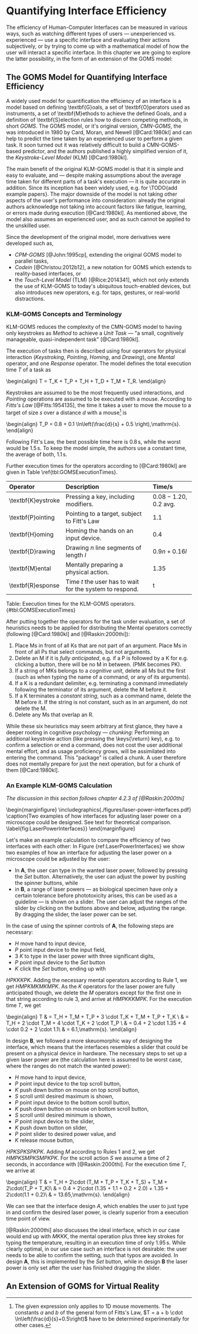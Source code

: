 # Quantifying Interface Efficiency

The efficiency of Human-Computer Interfaces can be measured in various ways, such as watching different types of users — unexperienced vs. experienced — use a specific interface and evaluating their actions subjectively, or by trying to come up with a mathematical model of how the user will interact a specific interface. In this chapter we are going to explore the latter possibility, in the form of an extension of the GOMS model:

## The GOMS Model for Quantifying Interface Efficiency

A widely used model for quantification the efficiency of an interface is a model based on defining \textbf{G}oals, a set of \textbf{O}perators used as instruments, a set of \textbf{M}ethods to achieve the defined Goals, and a definition of \textbf{S}election rules how to discern competing methods, in short _GOMS_. The GOMS model, or it's original version, _CMN-GOMS_, the  was introduced in 1980 by Card, Moran, and Newell [@Card:1980kl] and can help to predict the time taken by an experienced user to perform a given task. It soon turned out it was relatively difficult to build a CMN-GOMS-based predictor, and the authors published a highly simplified version of it, the _Keystroke-Level Model_ (KLM) [@Card:1980kl].

The main benefit of the original KLM-GOMS model is that it is simple and easy to evaluate, and — despite making assumptions about the average time taken for different parts of a task's execution — it is quite accurate in addition. Since its inception has been widely used, e.g. for \TODO{add example papers}. The major downside of the model is not taking other aspects of the user's performance into consideration: already the original authors acknowledge not taking into account factors like fatigue, learning, or errors made during execution [@Card:1980kl]. As mentioned above, the model also assumes an experienced user, and as such cannot be applied to the unskilled user.

Since the development of the original model, more derivatives were developed such as, 

* _CPM-GOMS_ [@John:1995cp], extending the original GOMS model to parallel tasks, 
* _Codein_ [@Christou:2012b12], a new notation for GOMS which extends to reality-based interfaces, or
* the _Touch-Level Model_ (TLM) [@Rice:2014341], which not only extends the use of KLM-GOMS to today's ubiquitous touch-enabled devices, but also introduces new operators, e.g. for taps, gestures, or real-world distractions.

### KLM-GOMS Concepts and Terminology

KLM-GOMS reduces the complexity of the CMN-GOMS model to having only keystrokes as _Method_ to achieve a _Unit Task_ — "a small, cognitively manageable, quasi-independent task" [@Card:1980kl].

The execution of tasks then is described using four operators for physical interaction (_Keystroking_, _Pointing_, _Homing_, and _Drawing_), one _Mental_ operator, and one _Response_ operator. The model defines the total execution time $T$ of a task as

\begin{align}
T = T_K + T_P + T_H + T_D + T_M + T_R.
\end{align}

Keystrokes are assumed to be the most frequently used interactions, and _Pointing_ operations are assumed to be executed with a mouse. According to _Fitts's Law_ [@Fitts:1954135], the time it takes a user to move the mouse to a target of size $s$ over a distance $d$ with a mouse[^FittsNote] is

\begin{align}
T_P = 0.8 + 0.1 \ln\left(\frac{d}{s} + 0.5 \right)\,\mathrm{s}.
\end{align}

Following Fitt's Law, the best possible time here is $0.8\,\mathrm{s}$, while the worst would be $1.5\,\mathrm{s}$. To keep the model simple, the authors use a constant time, the average of both, $1.1\,\mathrm{s}$.

Further execution times for the operators according to [@Card:1980kl] are given in Table \ref{tbl:GOMSExecutionTimes}.

| Operator | Description | Time/s |
|:--|:--|:--|
| \textbf{K}eystroke | Pressing a key, including modifiers. | $0.08 - 1.20$, $0.2$ avg. |
| \textbf{P}ointing | Pointing to a target, subject to Fitt's Law | $1.1$ |
| \textbf{H}oming | Homing the hands on an input device. | $0.4$ |
| \textbf{D}rawing | Drawing $n$ line segments of length $l$ | $0.9n + 0.16l$ |
| \textbf{M}ental | Mentally preparing a physical action. | $1.35$ |
| \textbf{R}esponse | Time $t$ the user has to wait for the system to respond. | t |

Table: Execution times for the KLM-GOMS operators. {#tbl:GOMSExecutionTimes}

[^FittsNote]: The given expression only applies to 1D mouse movements. The constants $a$ and $b$ of the general form of Fitts's Law, $T = a + b \cdot \ln\left(\frac{d}{s}+0.5\right)$ have to be determined experimentally for other cases.

After putting together the operators for the task under evaluation, a set of heuristics needs to be applied for distributing the Mental operators correctly (following [@Card:1980kl] and [@Raskin:2000thi]):

1. Place Ms in front of all Ks that are not part of an argument. Place Ms in front of all Ps that select commands, but not arguments.
2. Delete an M if it is _fully anticipated_, e.g. if a P is followed by a K for e.g. clicking a button, there will be no M in between. (PMK becomes PK).
3. If a string of MKs belongs to a _cognitive unit_, delete all Ms but the first (such as when typing the name of a command, or any of its arguments).
4. If a K is a redundant delimiter, e.g. terminating a command immediately following the terminator of its argument, delete the M before it.
5. If a K terminates a _constant string_, such as a command name, delete the M before it. If the string is not constant, such as in an argument, do not delete the M.
6. Delete any Ms that overlap an R.

While these six heuristics may seem arbitrary at first glance, they have a deeper rooting in cognitive psychology — _chunking_: Performing an additional keystroke action (like pressing the \keys{\return} key), e.g. to confirm a selection or end a command, does not cost the user additional mental effort, and as usage proficiency grows, will be assimilated into entering the command. This "package" is called a chunk. A user therefore does not mentally prepare for just the next operation, but for a chunk of them [@Card:1980kl].

### An Example KLM-GOMS Calculation

_The discussion in this section follows chapter 4.2.3 of [@Raskin:2000thi]_

\begin{marginfigure}
    \includegraphics{./figures/laser-power-interfaces.pdf}
    \caption{Two examples of how interfaces for adjusting laser power on a microscope could be designed. See text for theoretical comparison. \label{fig:LaserPowerInterfaces}}
\end{marginfigure}

Let's make an example calculation to compare the efficiency of two interfaces with each other: In Figure \{ref:LaserPowerInterfaces} we show two examples of how an interface for adjusting the laser power on a microscope could be adjusted by the user:

* In __A__, the user can type in the wanted laser power, followed by pressing the _Set_ button. Alternatively, the user can adjust the power by pushing the spinner buttons, while
* in __B__, a range of laser powers — as biological specimen have only a certain tolerance before phototoxicity arises, this can be used as a guideline — is shown on a slider. The user can adjust the ranges of the slider by clicking on the buttons above and below, adjusting the range. By dragging the slider, the laser power can be set. 

In the case of using the spinner controls of __A__, the following steps are necessary:

* _H_ move hand to input device,
* _P_ point input device to the input field,
* 3 _K_ to type in the laser power with three significant digits,
* _P_ point input device to the _Set_ button
* _K_ click the _Set_ button, ending up with

_HPKKKPK_. Adding the necessary mental operators according to Rule 1, we get _HMPKMKMKMPK_. As the _K_ operators for the laser power are fully anticipated though, we delete the _M_ operators except for the first one in that string according to rule 3, and arrive at _HMPKKKMPK_. For the execution time $T$, we get

\begin{align}
T & = T_H + T_M + T_P + 3 \cdot T_K + T_M + T_P + T_K \\
& = T_H + 2 \cdot T_M + 4 \cdot T_K + 2 \cdot T_P \\
 & = 0.4 + 2 \cdot 1.35 + 4 \cdot 0.2 + 2 \cdot 1.1\\
 & = 6.1\,\mathrm{s}.
\end{align}

In design __B__, we followed a more skeuomorphic way of designing the interface, which means that the interfaces resembles a slider that could be present on a physical device in hardware. The necessary steps to set up a given laser power are (the calculation here is assumed to be worst case, where the ranges do not match the wanted power):

* _H_ move hand to input device,
* _P_ point input device to the top scroll button,
* _K_ push down button on mouse on top scroll button,
* _S_ scroll until desired maximum is shown,
* _P_ point input device to the bottom scroll button,
* _K_ push down button on mouse on bottom scroll button,
* _S_ scroll until desired minimum is shown,
* _P_ point input device to the slider,
* _K_ push down button on slider,
* _P_ point slider to desired power value, and
* _K_ release mouse button,

_HPKSPKSPKPK_. Adding _M_ according to Rules 1 and 2, we get _HMPKSMPKSMPKPK_. For the scroll action _S_ we assume a time of 2 seconds, in accordance with [@Raskin:2000thi]. For the execution time $T$, we arrive at

\begin{align}
T & = T_H + 2\cdot (T_M + T_P + T_K + T_S) + T_M + 2\cdot(T_P + T_K)\\
& = 0.4 + 2\cdot (1.35 + 1.1 + 0.2 + 2.0) + 1.35 + 2\cdot(1.1 + 0.2)\\
 & = 13.65\,\mathrm{s}.
\end{align}

We can see that the interface design _A_, which enables the user to just type in and confirm the desired laser power, is clearly superior from a execution time point of view. 

[@Raskin:2000thi] also discusses the ideal interface, which in our case would end up with _MKKK_, the mental operation plus three key strokes for typing the temperature, resulting in an execution time of only $1.95\,\mathrm{s}$. While clearly optimal, in our use case such an interface is not desirable: the user needs to be able to confirm the setting, such that typos are avoided. In design __A__, this is implemented by the _Set_ button, while in design __B__ the laser power is only set after the user has finished dragging the slider. 

## An Extension of GOMS for Virtual Reality




